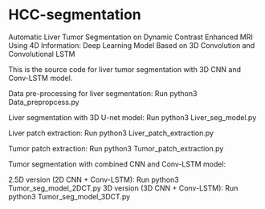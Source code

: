 # HCC-segmentation
Automatic Liver Tumor Segmentation on Dynamic Contrast Enhanced MRI Using 4D Information: Deep Learning Model Based on 3D Convolution and Convolutional LSTM

This is the source code for liver tumor segmentation with 3D CNN and Conv-LSTM model.

Data pre-processing for liver segmentation: 
Run python3 Data_prepropcess.py

Liver segmentation with 3D U-net model: 
Run python3 Liver_seg_model.py

Liver patch extraction:
Run python3 Liver_patch_extraction.py

Tumor patch extraction:
Run python3 Tumor_patch_extraction.py

Tumor segmentation with combined CNN and Conv-LSTM model:

2.5D version (2D CNN + Conv-LSTM): Run python3 Tumor_seg_model_2DCT.py
3D version (3D CNN + Conv-LSTM): Run python3 Tumor_seg_model_3DCT.py
